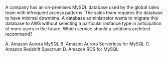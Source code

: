 A company has an on-premises MySQL database used by the global sales team with infrequent access patterns. The sales team requires the database to have minimal downtime. A database administrator wants to migrate this database to AWS without selecting a particular instance type in anticipation of more users in the future. Which service should a solutions architect recommend? 

A. Amazon Aurora MySQL 
B. Amazon Aurora Serverless for MySQL 
C. Amazon Redshift Spectrum 
D. Amazon RDS for MySQL